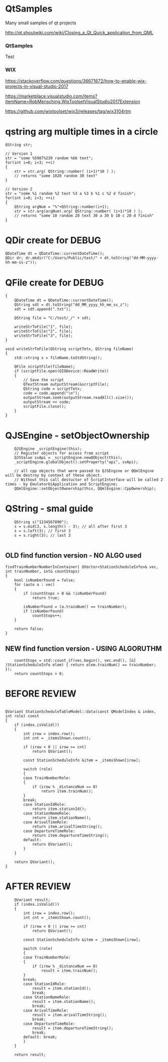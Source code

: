 # QtSamples
Many small samples of qt projects


http://qt.shoutwiki.com/wiki/Closing_a_Qt_Quick_application_from_QML


### QtSamples
Test


### WIX

https://stackoverflow.com/questions/36671672/how-to-enable-wix-projects-in-visual-studio-2017

https://marketplace.visualstudio.com/items?itemName=RobMensching.WixToolsetVisualStudio2017Extension

https://github.com/wixtoolset/wix3/releases/tag/wix3104rtm


# qstring arg multiple times in a circle

	QString str;

	// Version 1
	str = "some %5987%239 random %66 text";
	for(int i=0; i<3; ++i)
	{
		str = str.arg( QString::number( (i+1)*10 ) );
		// returns "some 1020 random 30 text"
	}
	
	// Version 2
	str = "some %1 random %2 text %3 a %3 b %1 c %2 d finish";
	for(int i=0; i<3; ++i)
	{
		QString argNum = "%"+QString::number(i+1);
		str = str.arg(argNum).arg( QString::number( (i+1)*10 ) );
		// returns "some 10 random 20 text 30 a 30 b 10 c 20 d finish"
	}


# QDir create for DEBUG

```
QDateTime dt = QDateTime::currentDateTime();
QDir dr; dr.mkdir("C:/Users/Public/test/" + dt.toString("dd-MM-yyyy-hh-mm-ss-z"));
```

# QFile create for DEBUG

```
{
	QDateTime dt = QDateTime::currentDateTime();
	QString sdt = dt.toString("dd_MM_yyyy_hh_mm_ss_z");
	sdt = sdt.append(".txt");

	QString file = "C:/test/_/" + sdt;

	writeStrToFile("1", file);
	writeStrToFile("2", file);
	writeStrToFile("3", file);
}

void writeStrToFile(QString scriptTetx, QString fileName)
{
	std::string s = fileName.toStdString();

	QFile scriptFile(fileName);
	if (scriptFile.open(QIODevice::ReadWrite))
	{
		// Save the script
		QTextStream outputStream(&scriptFile);
		QString code = scriptTetx;
		code = code.append("\n");
		outputStream.seek(outputStream.readAll().size());
		outputStream << code;
		scriptFile.close();
	}
}
```

# QJSEngine - setObjectOwnership

```
	QJSEngine _scriptEngine(this);
	// Register objects for access from script
	QJSValue svApi = _scriptEngine.newQObject(this);
	_scriptEngine.globalObject().setProperty("api", svApi);

	// all cpp objects that were passed to QJSEngine or QQmlEngine will be destroy by context of these object.
	// Without this call destuctor of ScriptInterface will be called 2 times - by EmulatorUiApplication and ScriptEngine;
	QQmlEngine::setObjectOwnership(this, QQmlEngine::CppOwnership);
```	

# QString - smal guide
	
```
    QString s("1234567890");
    s = s.mid(3, s.length() - 3); // all after first 3
    s = s.left(3); // first 3
    s = s.right(3); // last 3
    
```


## OLD find function version - NO ALGO used


```
findTrainNumberNumberInContainer( QVector<StationScheduleInfo>& vec, int trainNumber, int& countStops)
{
	bool isNumberFound = false;
	for (auto a : vec)
	{
		if (countStops > 0 && !isNumberFound)
			return true;

		isNumberFound = (a.trainNum() == trainNumber);
		if (isNumberFound)
			countStops++;
	}

	return false;
}

```

## NEW find function version - USING  ALGORUTHM

```
	countStops = std::count_if(vec.begin(), vec.end(), [&](StationScheduleInfo elem) { return elem.trainNum() == trainNumber; });
	return countStops > 0;
```


# BEFORE REVIEW

```

QVariant StationScheduleTableModel::data(const QModelIndex & index, int role) const
{
	if (index.isValid())
	{
		int irow = index.row();
		int cnt = _itemsShown.count();

		if (irow < 0 || irow >= cnt)
			return QVariant();

		const StationScheduleInfo &item = _itemsShown[irow];

		switch (role)
		{
		case TrainNumberRole:
		{
			if (irow % _distanceNum == 0)
				return item.trainNum();
		}
		break;
		case StationIdRole:
			return item.stationId();
		case StationNameRole:
			return item.stationName();
		case ArivalTimeRole:
			return item.arivalTimeString();
		case DepartureTimeRole:
			return item.departureTimeString();
		default:
			return QVariant();
		}
	}

	return QVariant();
}

```

# AFTER REVIEW

```
	QVariant result;
	if (index.isValid())
	{
		int irow = index.row();
		int cnt = _itemsShown.count();

		if (irow < 0 || irow >= cnt)
			return QVariant();

		const StationScheduleInfo &item = _itemsShown[irow];

		switch (role)
		{
		case TrainNumberRole:
		{
			if (irow % _distanceNum == 0)
				result = item.trainNum();
		}
		break;
		case StationIdRole:
			result = item.stationId();
			break;
		case StationNameRole:
			result = item.stationName();
			break;
		case ArivalTimeRole:
			result = item.arivalTimeString();
			break;
		case DepartureTimeRole:
			result = item.departureTimeString();
			break;
		default: break;
		}
	}

	return result;
	
```
